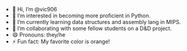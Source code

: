 - 👋 Hi, I’m @vic906
- 👀 I’m interested in becoming more proficient in Python.
- 🌱 I’m currently learning data structures and assembly lang in MIPS.
- 💞️ I’m collaborating with some fellow students on a D&D project.
- 😄 Pronouns: they/he
- ⚡ Fun fact: My favorite color is orange!

<!---
vic906/vic906 is a ✨ special ✨ repository because its `README.md` (this file) appears on your GitHub profile.
You can click the Preview link to take a look at your changes.
--->
